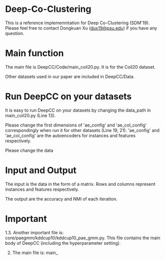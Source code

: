 # Deep-Co-Clustering

This is a reference implemenmtation for Deep Co-Clustering (SDM'19). Please feel free to contact Dongkuan Xu (dux19@psu.edu) if you have any question.

# Main function
The main file is DeepCC/Code/main_coil20.py. It is for the Coil20 dataset.

Other datasets used in our paper are included in DeepCC/Data.

# Run DeepCC on your datasets
It is easy to run DeepCC on your datasets by changing the data_path in main_coil20.py (Line 13).

Please change the first dimensions of 'ae_config' and 'ae_col_config' correspondingly when run it for other datasets (Line 19, 21). 'ae_config' and 'ae_col_config' are the autoencoders for instances and features respectively.

Please change the data 

# Input and Output
The input is the data in the form of a matrix. Rows and columns represent instances and features respectively.

The output are the accuracy and NMI of each iteration.

# Important 

1.3. Another important file is: core/paegmm/kddcup10/kddcup10_pae_gmm.py. This file contains the main body of DeepCC (including the hyperparameter setting).

2. The main file is: main_
